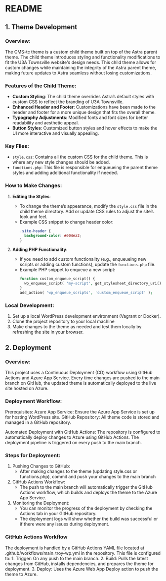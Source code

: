 # **README**

## 1. Theme Development

### Overview:
The CMS-tc theme is a custom child theme built on top of the Astra parent theme. The child theme introduces styling and functionality modifications to fit the U3A Townsville website's design needs. This child theme allows for custom changes while maintaining the integrity of the Astra parent theme, making future updates to Astra seamless without losing customizations.

### Features of the Child Theme:
- **Custom Styling**: The child theme overrides Astra’s default styles with custom CSS to reflect the branding of U3A Townsville.
- **Enhanced Header and Footer**: Customizations have been made to the header and footer for a more unique design that fits the overall theme.
- **Typography Adjustments**: Modified fonts and font sizes for better readability and aesthetic appeal.
- **Button Styles**: Customized button styles and hover effects to make the UI more interactive and visually appealing.

### Key Files:
- `style.css`: Contains all the custom CSS for the child theme. This is where any new style changes should be added.
- `functions.php`: This file is responsible for enqueueing the parent theme styles and adding additional functionality if needed.

### How to Make Changes:
1. **Editing the Styles**:
   - To change the theme’s appearance, modify the `style.css` file in the child theme directory. Add or update CSS rules to adjust the site’s look and feel.
   - Example CSS snippet to change header color:
     ```css
     .site-header {
       background-color: #004ea2;
     }
     ```
   
2. **Adding PHP Functionality**:
   - If you need to add custom functionality (e.g., enqueueing new scripts or adding custom functions), update the `functions.php` file.
   - Example PHP snippet to enqueue a new script:
     ```php
     function custom_enqueue_script() {
       wp_enqueue_script( 'my-script', get_stylesheet_directory_uri() . '/js/custom.js', array(), '1.0.0', true );
     }
     add_action( 'wp_enqueue_scripts', 'custom_enqueue_script' );
     ```

### Local Development:
1. Set up a local WordPress development environment (Vagrant or Docker).
2. Clone the project repository to your local machine
3. Make changes to the theme as needed and test them locally by refreshing the site in your browser.


## 2. Deployment

### Overview:
This project uses a Continuous Deployment (CD) workflow using GitHub Actions and Azure App Service. Every time changes are pushed to the main branch on GitHub, the updated theme is automatically deployed to the live site hosted on Azure.

### Deployment Workflow:
Prerequisites:
Azure App Service: Ensure the Azure App Service is set up for hosting WordPress site.
GitHub Repository: All theme code is stored and managed in a GitHub repository.

Automated Deployment with GitHub Actions:
The repository is configured to automatically deploy changes to Azure using GitHub Actions. The deployment pipeline is triggered on every push to the main branch.

### Steps for Deployment:
1. Pushing Changes to GitHub:
	- After making changes to the theme (updating style.css or functions.php), commit and push your changes to the main branch
2. GitHub Actions Workflow:
	- The push to the main branch will automatically trigger the GitHub Actions workflow, which builds and deploys the theme to the Azure App Service.
3. Monitoring the Deployment:
	- You can monitor the progress of the deployment by checking the Actions tab in your GitHub repository.
	- The deployment logs will show whether the build was successful or if there were any issues during deployment.

### GitHub Actions Workflow
The deployment is handled by a GitHub Actions YAML file located at .github/workflows/main_troy-wp.yml in the repository. This file is configured to:
	1. Trigger: On any push to the main branch.
	2. Build: Pulls the latest changes from GitHub, installs dependencies, and prepares the theme for deployment.
	3. Deploy: Uses the Azure Web App Deploy action to push the theme to Azure.
